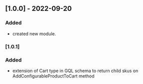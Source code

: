 ## [1.0.0] - 2022-09-20
### Added
- created new module.

### [1.0.1]
### Added
- extension of Cart type in GQL schema to return child skus on AddConfigurableProductToCart method